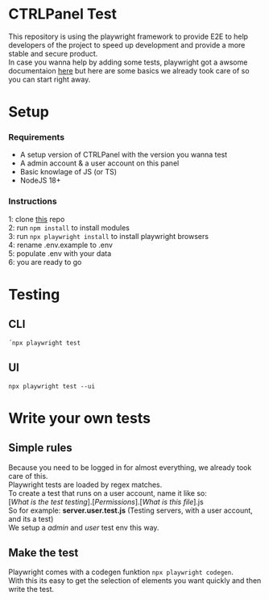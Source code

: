 # CTRLPanel Test 
This repository is using the playwright framework to provide E2E to help developers of the project to speed up development and provide a more stable and secure product.    
In case you wanna help by adding some tests, playwright got a awsome documentaion [here](https://playwright.dev/docs/intro) but here are some basics we already took care of so you can start right away.  
  
# Setup  
### Requirements  
- A setup version of CTRLPanel with the version you wanna test  
- A admin account & a user account on this panel  
- Basic knowlage of JS (or TS)
- NodeJS 18+  

### Instructions
1: clone [this](https://github.com/Ctrlpanel-gg/ctrlpanel-tests) repo  
2: run `npm install` to install modules  
3: run `npx playwright install` to install playwright browsers  
4: rename .env.example to .env  
5: populate .env with your data  
6: you are ready to go  
  
# Testing  
## CLI  
`´npx playwright test`  
## UI  
`npx playwright test --ui`  

# Write your own tests
## Simple rules
Because you need to be logged in for almost everything, we already took care of this.  
Playwright tests are loaded by regex matches.    
To create a test that runs on a user account, name it like so:  
[*What is the test testing*].[*Permissions*].[*What is this file*].js  
So for example: **server.user.test.js** (Testing servers, with a user account, and its a test)  
We setup a _admin_ and _user_ test env this way.   

## Make the test
Playwright comes with a codegen funktion `npx playwright codegen`.  
With this its easy to get the selection of elements you want quickly and then write the test.  